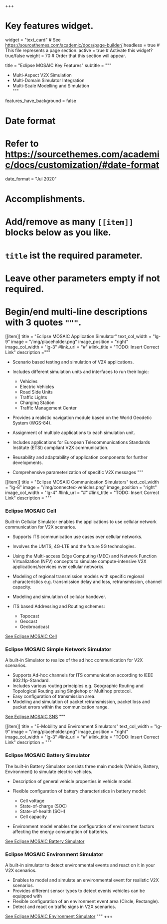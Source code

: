 +++
# Key features widget.
widget = "text_card"  # See https://sourcethemes.com/academic/docs/page-builder/
headless = true  # This file represents a page section.
active = true  # Activate this widget? true/false
weight = 70  # Order that this section will appear.

title = "Eclipse MOSAIC Key Features"
subtitle = """
- Multi-Aspect V2X Simulation 
- Multi-Domain Simulator Integration
- Multi-Scale Modelling and Simulation   
"""

features_have_background = false

# Date format
#   Refer to https://sourcethemes.com/academic/docs/customization/#date-format
date_format = "Jul 2020"

# Accomplishments.
#   Add/remove as many `[[item]]` blocks below as you like.
#   `title` ist the required parameter.
#   Leave other parameters empty if not required.
#   Begin/end multi-line descriptions with 3 quotes `"""`.

[[item]]
  title = "Eclipse MOSAIC Application Simulator"
  text_col_width = "lg-9"
  image = "/img/placeholder.png"
  image_position = "right"
  image_col_width = "lg-3"
  #link_url = "#"
  #link_title = "TODO: Insert Correct Link"
  description ="""
  - Scenario based testing and simulation of V2X applications.
  - Includes different simulation units and interfaces to run their logic:

    - Vehicles
    - Electric Vehicles
    - Road Side Units
    - Traffic Lights
    - Charging Station
    - Traffic Management Center
   
  - Provides a realistic navigation module based on the World Geodetic System (WGS-84).
  - Assignment of multiple applications to each  simulation unit. 
  - Includes applications for European Telecommunications Standards Institute (ETSI) compliant V2X communication.
  - Reusability and adaptability of application components for further developments.
  - Comprehensive parameterization of specific V2X messages
  """


[[item]]
  title = "Eclipse MOSAIC Communication Simulators"
  text_col_width = "lg-8"
  image = "/img/connected-vehicles.png"
  image_position = "right"
  image_col_width = "lg-4"
  #link_url = "#"
  #link_title = "TODO: Insert Correct Link"
  description = """
  ### Eclipse MOSAIC Cell
  Built-in Cellular Simulator enables the applications to use cellular network communication for V2X scenarios.
  - Supports ITS communication use cases over cellular networks.
  - Involves the UMTS, 4G-LTE and the future 5G technologies.
  - Using the Multi-access Edge Computing (MEC) and Network Function Virtualization (NFV) concepts to simulate compute-intensive V2X applications/services over cellular networks.
  - Modeling of regional transmission models with specific regional characteristics e.g. transmission delay and loss, retransmission, channel capacity.
  - Modeling and simulation of cellular handover.
  - ITS based Addressing and Routing schemes:  
  
    - Topocast
    - Geocast
    - Geobroadcast
    
  <a class="mosaic-btn mosaic-btn-primary" href="/docs/simulators/network_simulator_cell/" title="See Eclipse MOSAIC Cell">See Eclipse MOSAIC Cell</a>

  ### Eclipse MOSAIC Simple Network Simulator
  A built-in Simulator to realize of the ad hoc communication for V2X scenarios.
  - Supports Ad-hoc channels for ITS communication according to IEEE 802.11p-Standard.
  - Includes various routing principles e.g. Geographic Routing and Topological Routing using Singlehop or Multihop protocol.
  - Easy configuration of transmission area.
  - Modeling and simulation of packet retransmission, packet loss and packet errors within the communication range.

  <a class="mosaic-btn mosaic-btn-primary" href="/docs/simulators/network_simulator_sns/" title="See Eclipse MOSAIC SNS">See Eclipse MOSAIC SNS</a>
  """
  
[[item]]
  title = "E-Mobility and Environment Simulators"
  text_col_width = "lg-9"
  image = "/img/placeholder.png"
  image_position = "right"
  image_col_width = "lg-3"
  #link_url = "#"
  #link_title = "TODO: Insert Correct Link"
  description = """ 
  ### Eclipse MOSAIC Battery Simulator
  The built-in Battery Simulator consists three main models (Vehicle, Battery, Environment) to simulate electric vehicles.
  - Description of general vehicle properties in vehicle model.
  - Flexible configuration of battery characteristics in battery model:

    - Cell voltage 
    - State-of-charge (SOC)
    - State-of-health (SOH)
    - Cell capacity
  - Environment model enables the configuration of environment factors affecting the energy consumption of batteries.

  <a class="mosaic-btn mosaic-btn-primary" href="/docs/simulators/battery_simulator/" title="See Eclipse MOSAIC Battery Simulator">See Eclipse MOSAIC Battery Simulator</a>
  
  ### Eclipse MOSAIC Environment Simulator
  A built-in simulator to detect environmental events and react on it in your V2X scenarios.
  - Enables to model and simulate an environmental event for realistic V2X scenarios.
  - Provides different sensor types to detect events vehicles can be equipped with
  - Flexible configuration of an environment event area (Circle, Rectangle).
  -  Detect and react on traffic signs in V2X scenarios.

  <a class="mosaic-btn mosaic-btn-primary" href="/docs/simulators/environment_simulator/" title="See Eclipse MOSAIC Environment Simulator">See Eclipse MOSAIC Environment Simulator</a>
  """
+++
